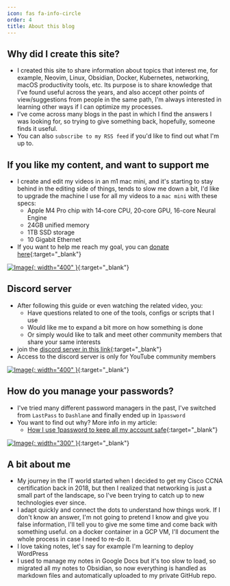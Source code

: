 ```yaml
---
icon: fas fa-info-circle
order: 4
title: About this blog
---
```


## Why did I create this site?

- I created this site to share information about topics that interest me, for
  example, Neovim, Linux, Obsidian, Docker, Kubernetes, networking, macOS
  productivity tools, etc. Its purpose is to share knowledge that I've found
  useful across the years, and also accept other points of view/suggestions from
  people in the same path, I'm always interested in learning other ways if I can
  optimize my processes.
- I've come across many blogs in the past in which I find the answers I was
  looking for, so trying to give something back, hopefully, someone finds it
  useful.
- You can also `subscribe to my RSS feed` if you'd like to find out what I'm up
  to.

## If you like my content, and want to support me

- I create and edit my videos in an m1 mac mini, and it's starting to stay
  behind in the editing side of things, tends to slow me down a bit, I'd like to
  upgrade the machine I use for all my videos to a `mac mini` with these specs:
  - Apple M4 Pro chip with 14‑core CPU, 20‑core GPU, 16-core Neural Engine
  - 24GB unified memory
  - 1TB SSD storage
  - 10 Gigabit Ethernet
- If you want to help me reach my goal, you can
  [donate here](https://ko-fi.com/linkarzu/goal?g=6){:target="\_blank"}

<!-- prettier-ignore -->
[![Image](../../assets/img/imgs/250103-ko-fi-donate.avif){: width="400" }](https://ko-fi.com/linkarzu/goal?g=6){:target="_blank"}

## Discord server

- After following this guide or even watching the related video, you:
  - Have questions related to one of the tools, configs or scripts that I use
  - Would like me to expand a bit more on how something is done
  - Or simply would like to talk and meet other community members that share
    your same interests
- join the
  [discord server in this link](https://www.youtube.com/channel/UCrSIvbFncPSlK6AdwE2QboA/join){:target="\_blank"}
- Access to the discord server is only for YouTube community members

<!-- prettier-ignore -->
[![Image](../../assets/img/imgs/250101-discord-server.avif){: width="400" }](https://www.youtube.com/channel/UCrSIvbFncPSlK6AdwE2QboA/join){:target="_blank"}

## How do you manage your passwords?

- I've tried many different password managers in the past, I've switched from
  `LastPass` to `Dashlane` and finally ended up in `1password`
- You want to find out why? More info in my article:
  - [How I use 1password to keep all my account safe](https://chirpy.home.linkarzu.com/posts/1password/1password/){:target="\_blank"}

[![Image](../../assets/img/imgs/250124-1password-banner.avif){: width="300" }](https://www.dpbolvw.net/click-101327218-15917064){:target="\_blank"}

## A bit about me

- My journey in the IT world started when I decided to get my Cisco CCNA
  certification back in 2018, but then I realized that networking is just a
  small part of the landscape, so I've been trying to catch up to new
  technologies ever since.
- I adapt quickly and connect the dots to understand how things work. If I don't
  know an answer, I'm not going to pretend I know and give you false
  information, I'll tell you to give me some time and come back with something
  useful. on a docker container in a GCP VM, I'll document the whole process in
  case I need to re-do it.
- I love taking notes, let's say for example I'm learning to deploy WordPress
- I used to manage my notes in Google Docs but it's too slow to load, so
  migrated all my notes to Obsidian, so now everything is handled as markdown
  files and automatically uploaded to my private GitHub repo.
